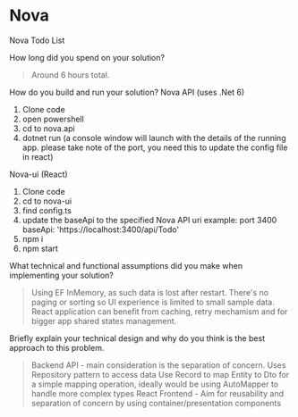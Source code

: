 # Nova
Nova Todo List

How long did you spend on your solution? 
> Around 6 hours total.

How do you build and run your solution?
Nova API (uses .Net 6)
1. Clone code
2. open powershell
3. cd to nova.api 
4. dotnet run (a console window will launch with the details of the running app. please take note of the port, you need this to update the config file in react)

Nova-ui (React)
1. Clone code
2. cd to nova-ui
3. find config.ts 
4. update the baseApi to the specified Nova API uri 
example: port 3400
    baseApi: 'https://localhost:3400/api/Todo'
5. npm i
6. npm start

What technical and functional assumptions did you make when implementing your solution?
> Using EF InMemory, as such data is lost after restart.
> There's no paging or sorting so UI experience is limited to small sample data.
> React application can benefit from caching, retry mechamism and for bigger app shared states management. 

Briefly explain your technical design and why do you think is the best approach to this problem.
> Backend API - main consideration is the separation of concern. Uses Repository pattern to access data
> Use Record to map Entity to Dto for a simple mapping operation, ideally would be using AutoMapper to handle more complex types
> React Frontend - Aim for reusability and separation of concern by using container/presentation components

